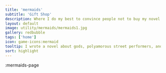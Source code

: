 ```yaml
---
title: 'mermaids'
subtitle: 'Gift Shop'
description: Where I do my best to convince people not to buy my novel.
layout: default
image: utility/mermaids/mermaids1.jpg
gallery: redbubble
tags: ['home']
icon: game-icons:mermaid
tooltip: I wrote a novel about gods, polyamorous street performers, and venice sinking into the ocean. It's based on my adventures as a street performer in Europe, but every part of it is made up. **Current Offer** Anyone who donates $2 or more to our anti-malaria fundraiser at https://againstmalaria.com/amibot gets a free digital pdf of "Mermaids of Venice" (and my respect and gratitude)
sort: highlight
---
```


:mermaids-page
